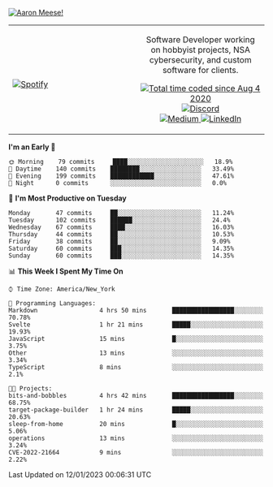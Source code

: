 [![Aaron Meese!](https://user-images.githubusercontent.com/17814535/88975338-a2aabf00-d27f-11ea-963f-8a19608716b4.png)](https://github.com/ajmeese7/readme-ascii "README ASCII")

<!-- Modified from project here: https://github.com/novatorem/novatorem -->
<table width="100%">
  <tr>
  <td width="50%">

&nbsp; <br> [![Spotify](https://ajmeese7.vercel.app/api/spotify)](https://open.spotify.com/user/ajmeese)

  </td>
  <td width="50%">
    <p align="center">
    Software Developer working on hobbyist projects, NSA cybersecurity, and custom software for clients.
    </p>
    <p align="center">
      <a href="https://wakatime.com/@f726891d-3b02-46cd-9b60-e8c59f9e2b14">
        <img src="https://wakatime.com/badge/user/f726891d-3b02-46cd-9b60-e8c59f9e2b14.svg" alt="Total time coded since Aug 4 2020" title="WakaTime" />
      </a>
      <a href="http://link.aaronmeese.com/discord">
        <img src="https://img.shields.io/badge/discord-ajmeese7%234835-369?style=flat-square&logo=discord&logoColor=white&color=purple" alt="Discord" title="Discord">
      </a>
      <br />
      <a href="https://link.aaronmeese.com/medium">
        <img src="https://img.shields.io/badge/medium-ajmeese7-1DB954?style=flat-square&logo=medium&logoColor=white" alt="Medium" title="Medium">
      </a>
      <a href="https://link.aaronmeese.com/linkedin">
        <img src="https://img.shields.io/badge/linkedIn-aaronmeese-1DB954?style=flat-square&logo=linkedin&logoColor=white&color=blue" alt="LinkedIn" title="LinkedIn">
      </a>
    </p>
  </td>

</table>

[//]: <> (The `&nbsp;` is to have Aphelion take up more space)

<!--START_SECTION:waka-->
**I'm an Early 🐤** 

```text
🌞 Morning    79 commits     ████░░░░░░░░░░░░░░░░░░░░░   18.9% 
🌆 Daytime    140 commits    ████████░░░░░░░░░░░░░░░░░   33.49% 
🌃 Evening    199 commits    ████████████░░░░░░░░░░░░░   47.61% 
🌙 Night      0 commits      ░░░░░░░░░░░░░░░░░░░░░░░░░   0.0%

```
📅 **I'm Most Productive on Tuesday** 

```text
Monday       47 commits     ██░░░░░░░░░░░░░░░░░░░░░░░   11.24% 
Tuesday      102 commits    ██████░░░░░░░░░░░░░░░░░░░   24.4% 
Wednesday    67 commits     ████░░░░░░░░░░░░░░░░░░░░░   16.03% 
Thursday     44 commits     ██░░░░░░░░░░░░░░░░░░░░░░░   10.53% 
Friday       38 commits     ██░░░░░░░░░░░░░░░░░░░░░░░   9.09% 
Saturday     60 commits     ███░░░░░░░░░░░░░░░░░░░░░░   14.35% 
Sunday       60 commits     ███░░░░░░░░░░░░░░░░░░░░░░   14.35%

```


📊 **This Week I Spent My Time On** 

```text
⌚︎ Time Zone: America/New_York

💬 Programming Languages: 
Markdown                 4 hrs 50 mins       █████████████████░░░░░░░░   70.78% 
Svelte                   1 hr 21 mins        █████░░░░░░░░░░░░░░░░░░░░   19.93% 
JavaScript               15 mins             █░░░░░░░░░░░░░░░░░░░░░░░░   3.75% 
Other                    13 mins             ░░░░░░░░░░░░░░░░░░░░░░░░░   3.34% 
TypeScript               8 mins              ░░░░░░░░░░░░░░░░░░░░░░░░░   2.1%

🐱‍💻 Projects: 
bits-and-bobbles         4 hrs 42 mins       █████████████████░░░░░░░░   68.75% 
target-package-builder   1 hr 24 mins        █████░░░░░░░░░░░░░░░░░░░░   20.63% 
sleep-from-home          20 mins             █░░░░░░░░░░░░░░░░░░░░░░░░   5.06% 
operations               13 mins             ░░░░░░░░░░░░░░░░░░░░░░░░░   3.24% 
CVE-2022-21664           9 mins              ░░░░░░░░░░░░░░░░░░░░░░░░░   2.22%

```


 Last Updated on 12/01/2023 00:06:31 UTC
<!--END_SECTION:waka-->
